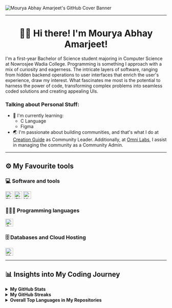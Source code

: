 <!-- This content will not appear in the rendered Markdown -->

![Mourya Abhay Amarjeet's GitHub Cover Banner](https://github.com/mouryaabhay/mouryaabhay-mediafiles/blob/main/Banners/Mourya_Abhay_Amarjeet_LinkedIn_Cover_Banner.svg)
___
<h1 align = "center">👋🏻 Hi there! I'm Mourya Abhay Amarjeet!</h1>
I'm a first-year Bachelor of Science student majoring in Computer Science at Nowrosjee Wadia College. Programming is something I approach with a mix of curiosity and eagerness. The intricate layers of software, ranging from hidden backend operations to user interfaces that enrich the user's experience, draw my interest. What fascinates me most is the potential to harness the power of code, transforming complex problems into seamless coded solutions and creating appealing UIs.

### Talking about Personal Stuff:
- 🌱 I'm currently learning:
  - C Language
  - Figma
- 🌏 I'm passionate about building communities, and that's what I do at [Creation Guide](https://discord.com/invite/E4KRWJW49B) as Community Leader. Additionally, at [Omni Labs](https://discord.com/invite/9NW48TwRvB), I assist in managing the community as a Community Admin.

___

## ⚙ My Favourite tools

### 💻 Software and tools
<p>
    <a><img alt="Figma" src="https://github.com/mouryaabhay/mouryaabhay-mediafiles/blob/main/Badges/Figma%20Icon.svg" height="24" /></a>
    <a><img alt="Git" src="https://github.com/mouryaabhay/mouryaabhay-mediafiles/blob/main/Badges/Git%20Icon.svg" height="24" /></a>
    <a><img alt="Visual Studio Code" src="https://github.com/mouryaabhay/mouryaabhay-mediafiles/blob/main/Badges/VS%20Code%20Icon.svg" height="24" /></a>
</p>

### 👨🏻‍💻 Programming languages
<p>
    <a><img alt="C language" src="https://github.com/mouryaabhay/mouryaabhay-mediafiles/blob/main/Badges/C%20Icon.svg" height="24" /></a>
</p>

### 🗄 Databases and Cloud Hosting
<p>
    <a href="#" target="_blank"><img align="center" src="https://github.com/mouryaabhay/mouryaabhay-mediafiles/blob/main/Badges/PostgreSQL%20Icon.svg" alt="100011683902531e" height="24"  /></a>
</p>

___

## 📊 Insights into My Coding Journey

<!-- GitHub Stats -->
<details>
  <summary><b>My GitHub Stats</b></summary><br>
    <a href="https://github.com/mouryaabhay/github-readme-stats">
      <img alt="Mourya Abhay Amarjeet's GitHub Stats" height=200 align="center" src="https://github-readme-stats.vercel.app/api?username=mouryaabhay&theme=react&border_color=3f99fa&hide_title=true&title_color=3f99fa&text_bold=false&show_icons=true&icon_color=3f99fa" />
    </a>
</details>

<!-- GitHub Streaks -->
<details>
  <summary><b>My GitHub Streaks</b></summary><br>
    <a href="https://git.io/streak-stats">
      <img alt="Mourya Abhay Amarjeet's GitHub Streak" src="https://streak-stats.demolab.com?user=mouryaabhay&theme=react&date_format=j%20M%5B%20Y%5D&mode=weekly&border=3F99FA&stroke=3F99FA&ring=3F99FA&fire=FAFAFA&currStreakNum=FAFAFA&sideNums=FAFAFA&currStreakLabel=FFFFFF&sideLabels=FFFFFF&dates=FFFFFF&excludeDaysLabel=FFFFFF" alt="GitHub Streak" /></a>
</details>

<!-- Overall Top Languages in the Repositories -->
<details>
  <summary><b>Overall Top Languages in My Repositories</b></summary><br>
    <a href="https://github.com/mouryaabhay/convoychat">
      <img alt="Mourya Abhay Amarjeet's Top Languages in the Repositories" height=200 align="center" src="https://github-readme-stats.vercel.app/api/top-langs?username=mouryaabhay&layout=compact&langs_count=8&theme=react&border_color=3f99fa&size_weight=0.5&count_weight=0.5&hide_title=true&title_color=3f99fa&text_bold=false" />
</a>
</details>
